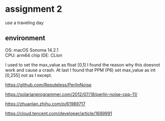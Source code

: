 # assignment 2

use a traveling day

## environment
OS: macOS Sonoma 14.2.1  
CPU: arm64 chip
IDE: CLion



I used to set the max_value as float [0,1] I found the reason why this doesnot work and cause a crash. At last I found that PPM (P6) set max_value as int [0,255] not as I except.

https://github.com/Reputeless/PerlinNoise

https://solarianprogrammer.com/2012/07/18/perlin-noise-cpp-11/

https://zhuanlan.zhihu.com/p/61989717

https://cloud.tencent.com/developer/article/1689991
